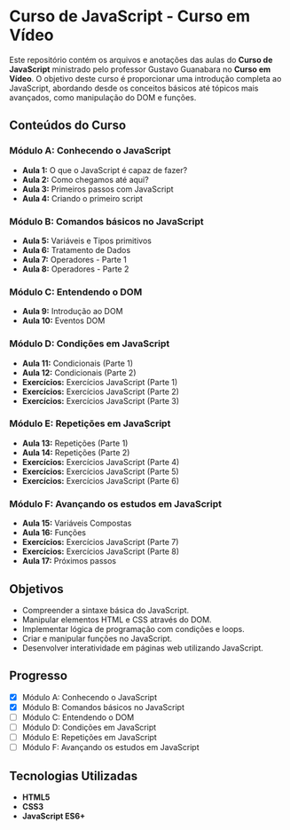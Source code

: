 # Curso de JavaScript - Curso em Vídeo 

Este repositório contém os arquivos e anotações das aulas do **Curso de JavaScript** ministrado pelo professor Gustavo Guanabara no **Curso em Vídeo**. O objetivo deste curso é proporcionar uma introdução completa ao JavaScript, abordando desde os conceitos básicos até tópicos mais avançados, como manipulação do DOM e funções.

## Conteúdos do Curso

### Módulo A: Conhecendo o JavaScript
- **Aula 1:** O que o JavaScript é capaz de fazer?
- **Aula 2:** Como chegamos até aqui?
- **Aula 3:** Primeiros passos com JavaScript
- **Aula 4:** Criando o primeiro script

### Módulo B: Comandos básicos no JavaScript
- **Aula 5:** Variáveis e Tipos primitivos
- **Aula 6:** Tratamento de Dados
- **Aula 7:** Operadores - Parte 1
- **Aula 8:** Operadores - Parte 2

### Módulo C: Entendendo o DOM
- **Aula 9:** Introdução ao DOM
- **Aula 10:** Eventos DOM

### Módulo D: Condições em JavaScript
- **Aula 11:** Condicionais (Parte 1)
- **Aula 12:** Condicionais (Parte 2)
- **Exercícios:** Exercícios JavaScript (Parte 1)
- **Exercícios:** Exercícios JavaScript (Parte 2)
- **Exercícios:** Exercícios JavaScript (Parte 3)

### Módulo E: Repetições em JavaScript
- **Aula 13:** Repetições (Parte 1)
- **Aula 14:** Repetições (Parte 2)
- **Exercícios:** Exercícios JavaScript (Parte 4)
- **Exercícios:** Exercícios JavaScript (Parte 5)
- **Exercícios:** Exercícios JavaScript (Parte 6)

### Módulo F: Avançando os estudos em JavaScript
- **Aula 15:** Variáveis Compostas
- **Aula 16:** Funções
- **Exercícios:** Exercícios JavaScript (Parte 7)
- **Exercícios:** Exercícios JavaScript (Parte 8)
- **Aula 17:** Próximos passos

## Objetivos

- Compreender a sintaxe básica do JavaScript.
- Manipular elementos HTML e CSS através do DOM.
- Implementar lógica de programação com condições e loops.
- Criar e manipular funções no JavaScript.
- Desenvolver interatividade em páginas web utilizando JavaScript.

## Progresso

- [x] Módulo A: Conhecendo o JavaScript
- [x] Módulo B: Comandos básicos no JavaScript
- [ ] Módulo C: Entendendo o DOM
- [ ] Módulo D: Condições em JavaScript
- [ ] Módulo E: Repetições em JavaScript
- [ ] Módulo F: Avançando os estudos em JavaScript

## Tecnologias Utilizadas

- **HTML5**
- **CSS3**
- **JavaScript ES6+**
